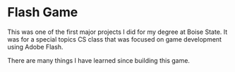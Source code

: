 # Flash Game 

This was one of the first major projects I did for my degree at Boise State. It was for a special topics CS class that was focused on game development using Adobe Flash.

There are many things I have learned since building this game.
